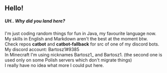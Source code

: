 ## Hello!
##### UH.. Why did you land here?
I'm just coding random things for fun in Java, my favourite language now. <br/>
My skills in English and Markdown aren't the best at the moment btw. <br/>
Check repos **catbot** and **catbot-fallback** for src of one of my discord bots. <br/>
My discord account: Bartosz1#9385 <br/>
In Minecraft I'm using nicknames Bartosz1_ and Bartosz1. (the second one is used only on some Polish servers which don't migrate things) <br/>
I really have no idea what more I could put here.
